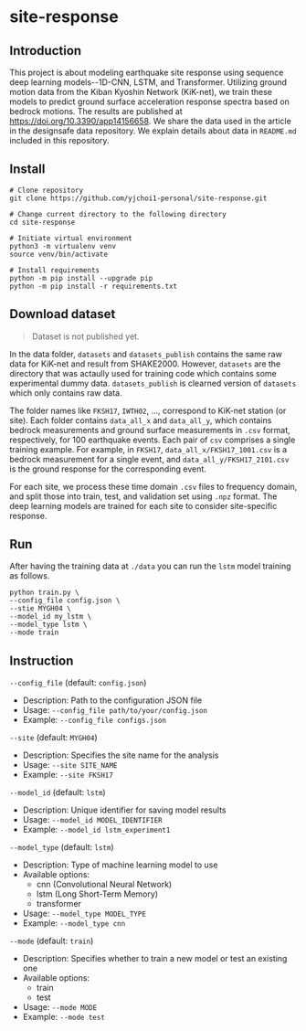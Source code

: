 # site-response

## Introduction
This project is about modeling earthquake site response using sequence deep learning models--1D-CNN, LSTM, 
and Transformer. Utilizing ground motion data from the Kiban Kyoshin Network (KiK-net), 
we train these models to predict ground surface acceleration response spectra based on bedrock motions. 
The results are published at https://doi.org/10.3390/app14156658. 
We share the data used in the article in the designsafe data repository. 
We explain details about data in `README.md` included in this repository.


## Install
```shell
# Clone repository
git clone https://github.com/yjchoi1-personal/site-response.git

# Change current directory to the following directory
cd site-response

# Initiate virtual environment
python3 -m virtualenv venv
source venv/bin/activate

# Install requirements
python -m pip install --upgrade pip
python -m pip install -r requirements.txt
```

## Download dataset
> Dataset is not published yet.

In the data folder, `datasets` and `datasets_publish` contains the same raw data for KiK-net 
and result from SHAKE2000. However, `datasets` are the directory that was actaully used for training code 
which contains some experimental dummy data. `datasets_publish` is clearned version of `datasets` 
which only contains raw data. 

The folder names like `FKSH17`, `IWTH02`, ..., correspond to KiK-net station (or site). 
Each folder contains `data_all_x` and `data_all_y`, 
which contains bedrock measurements and ground surface measurements in `.csv` format, respectively, 
for 100 earthquake events. 
Each pair of `csv` comprises a single training example. 
For example, in `FKSH17`, `data_all_x/FKSH17_1001.csv` is a bedrock measurement for a single event, 
and `data_all_y/FKSH17_2101.csv` is the ground response for the corresponding event. 

For each site, we process these time domain `.csv` files to frequency domain, 
and split those into train, test, and validation set using `.npz` format. 
The deep learning models are trained for each site to consider site-specific response. 


## Run
After having the training data at `./data` you can run the `lstm` model training as follows.
```shell
python train.py \
--config_file config.json \
--stie MYGH04 \
--model_id my_lstm \
--model_type lstm \
--mode train
```

## Instruction
`--config_file` (default: `config.json`)

* Description: Path to the configuration JSON file
* Usage: `--config_file path/to/your/config.json`
* Example: `--config_file configs.json`


`--site` (default: `MYGH04`)

* Description: Specifies the site name for the analysis
* Usage: `--site SITE_NAME`
* Example: `--site FKSH17`


`--model_id` (default: `lstm`)

* Description: Unique identifier for saving model results
* Usage: `--model_id MODEL_IDENTIFIER`
* Example: `--model_id lstm_experiment1`


`--model_type` (default: `lstm`)

* Description: Type of machine learning model to use
* Available options:
  * cnn (Convolutional Neural Network)
  * lstm (Long Short-Term Memory)
  * transformer
* Usage: `--model_type MODEL_TYPE`
* Example: `--model_type cnn`


`--mode` (default: `train`)

* Description: Specifies whether to train a new model or test an existing one
* Available options:
  * train
  * test
* Usage: `--mode MODE`
* Example: `--mode test`

